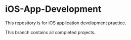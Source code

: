# iOS-App-Development
This repository is for iOS application development practice.

This branch contains all completed projects.
